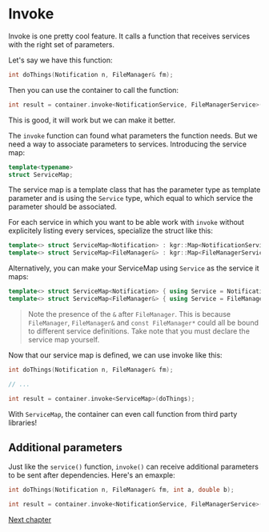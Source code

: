 Invoke
======

Invoke is one pretty cool feature. It calls a function that receives services with the right set of parameters.

Let's say we have this function:

```c++
int doThings(Notification n, FileManager& fm);
```
    
Then you can use the container to call the function:

```c++
int result = container.invoke<NotificationService, FileManagerService>(doThings);
```

This is good, it will work but we can make it better.

The `invoke` function can found what parameters the function needs.
But we need a way to associate parameters to services. Introducing the service map:

```c++
template<typename>
struct ServiceMap;
```
    
The service map is a template class that has the parameter type as template parameter and is using the `Service` type, which equal to which service the parameter should be associated.

For each service in which you want to be able work with `invoke` without explicitely listing every services, specialize the struct like this:

```c++
template<> struct ServiceMap<Notification> : kgr::Map<NotificationService> {};
template<> struct ServiceMap<FileManager&> : kgr::Map<FileManagerService> {};
```
    
Alternatively, you can make your ServiceMap using `Service` as the service it maps:

```c++
template<> struct ServiceMap<Notification> { using Service = NotificationService; };
template<> struct ServiceMap<FileManager&> { using Service = FileManagerService;  };
```

> Note the presence of the `&` after `FileManager`. This is because `FileManager`, `FileManager&` and `const FileManager*` could all be bound to different service definitions.
> Take note that you must declare the service map yourself.

Now that our service map is defined, we can use invoke like this:

```c++
int doThings(Notification n, FileManager& fm);

// ...

int result = container.invoke<ServiceMap>(doThings);
```
    
With `ServiceMap`, the container can even call function from third party libraries!

## Additional parameters

Just like the `service()` function, `invoke()` can receive additional parameters to be sent after dependencies.
Here's an emaxple:

```c++
int doThings(Notification n, FileManager& fm, int a, double b);

int result = container.invoke<NotificationService, FileManagerService>(doThings, 7, 8.9);
```

[Next chapter](section5_operator.md)
